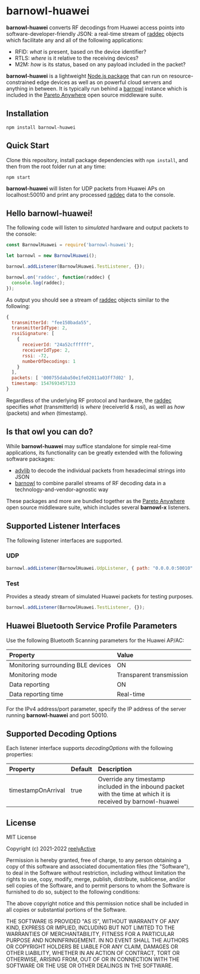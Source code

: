 barnowl-huawei
==============

__barnowl-huawei__ converts RF decodings from Huawei access points into software-developer-friendly JSON: a real-time stream of [raddec](https://github.com/reelyactive/raddec/) objects which facilitate any and all of the following applications:
- RFID: _what_ is present, based on the device identifier?
- RTLS: _where_ is it relative to the receiving devices?
- M2M: _how_ is its status, based on any payload included in the packet?

__barnowl-huawei__ is a lightweight [Node.js package](https://www.npmjs.com/package/barnowl-huawei) that can run on resource-constrained edge devices as well as on powerful cloud servers and anything in between.  It is typically run behind a [barnowl](https://github.com/reelyactive/barnowl) instance which is included in the [Pareto Anywhere](https://www.reelyactive.com/pareto/anywhere/) open source middleware suite.


Installation
------------

    npm install barnowl-huawei


Quick Start
-----------

Clone this repository, install package dependencies with `npm install`, and then from the root folder run at any time:

    npm start

__barnowl-huawei__ will listen for UDP packets from Huawei APs on localhost:50010 and print any processed [raddec](https://github.com/reelyactive/raddec) data to the console.


Hello barnowl-huawei!
---------------------

The following code will listen to _simulated_ hardware and output packets to the console:

```javascript
const BarnowlHuawei = require('barnowl-huawei');

let barnowl = new BarnowlHuawei();

barnowl.addListener(BarnowlHuawei.TestListener, {});

barnowl.on('raddec', function(raddec) {
  console.log(raddec);
});
```

As output you should see a stream of [raddec](https://github.com/reelyactive/raddec/) objects similar to the following:

```javascript
{
  transmitterId: "fee150bada55",
  transmitterIdType: 2,
  rssiSignature: [
    {
      receiverId: "24a52cffffff",
      receiverIdType: 2,
      rssi: -72,
      numberOfDecodings: 1
    }
  ],
  packets: [ '000755daba50e1fe02011a03ff7d02' ],
  timestamp: 1547693457133
}
```

Regardless of the underlying RF protocol and hardware, the [raddec](https://github.com/reelyactive/raddec/) specifies _what_ (transmitterId) is _where_ (receiverId & rssi), as well as _how_ (packets) and _when_ (timestamp).


Is that owl you can do?
-----------------------

While __barnowl-huawei__ may suffice standalone for simple real-time applications, its functionality can be greatly extended with the following software packages:
- [advlib](https://github.com/reelyactive/advlib) to decode the individual packets from hexadecimal strings into JSON
- [barnowl](https://github.com/reelyactive/barnowl) to combine parallel streams of RF decoding data in a technology-and-vendor-agnostic way

These packages and more are bundled together as the [Pareto Anywhere](https://www.reelyactive.com/pareto/anywhere) open source middleware suite, which includes several __barnowl-x__ listeners.


Supported Listener Interfaces
-----------------------------

The following listener interfaces are supported.

### UDP

```javascript
barnowl.addListener(BarnowlHuawei.UdpListener, { path: "0.0.0.0:50010" });
```

### Test

Provides a steady stream of simulated Huawei packets for testing purposes.

```javascript
barnowl.addListener(BarnowlHuawei.TestListener, {});
```


Huawei Bluetooth Service Profile Parameters
-------------------------------------------

Use the following Bluetooth Scanning parameters for the Huawei AP/AC:

| Property                           | Value                    | 
|:-----------------------------------|:-------------------------|
| Monitoring surrounding BLE devices | ON                       |
| Monitoring mode                    | Transparent transmission |
| Data reporting                     | ON                       |
| Data reporting time                | Real-time                |

For the IPv4 address/port parameter, specify the IP address of the server running __barnowl-huawei__ and port 50010.


Supported Decoding Options
--------------------------

Each listener interface supports _decodingOptions_ with the following properties:

| Property           | Default | Description                         | 
|:-------------------|:--------|:------------------------------------|
| timestampOnArrival | true    | Override any timestamp included in the inbound packet with the time at which it is received by barnowl-huawei |


License
-------

MIT License

Copyright (c) 2021-2022 [reelyActive](https://www.reelyactive.com)

Permission is hereby granted, free of charge, to any person obtaining a copy of this software and associated documentation files (the "Software"), to deal in the Software without restriction, including without limitation the rights to use, copy, modify, merge, publish, distribute, sublicense, and/or sell copies of the Software, and to permit persons to whom the Software is furnished to do so, subject to the following conditions:

The above copyright notice and this permission notice shall be included in all copies or substantial portions of the Software.

THE SOFTWARE IS PROVIDED "AS IS", WITHOUT WARRANTY OF ANY KIND, EXPRESS OR 
IMPLIED, INCLUDING BUT NOT LIMITED TO THE WARRANTIES OF MERCHANTABILITY, 
FITNESS FOR A PARTICULAR PURPOSE AND NONINFRINGEMENT. IN NO EVENT SHALL THE 
AUTHORS OR COPYRIGHT HOLDERS BE LIABLE FOR ANY CLAIM, DAMAGES OR OTHER 
LIABILITY, WHETHER IN AN ACTION OF CONTRACT, TORT OR OTHERWISE, ARISING FROM, 
OUT OF OR IN CONNECTION WITH THE SOFTWARE OR THE USE OR OTHER DEALINGS IN 
THE SOFTWARE.
